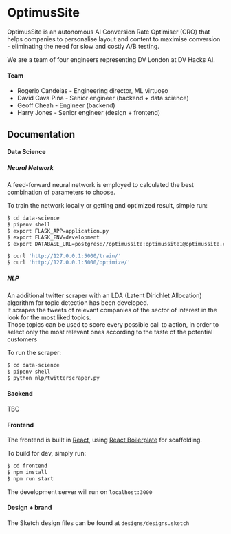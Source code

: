 # OptimusSite
OptimusSite is an autonomous AI Conversion Rate Optimiser (CRO) that helps companies to personalise layout and content to maximise conversion - eliminating the need for slow and costly A/B testing.

We are a team of four engineers representing DV London at DV Hacks AI.


#### Team
- Rogerio Candeias - Engineering director, ML virtuoso
- David Cava Piña - Senior engineer (backend + data science)
- Geoff Cheah - Engineer (backend)
- Harry Jones - Senior engineer (design + frontend)


## Documentation
#### Data Science  
##### Neural Network
A feed-forward neural network is employed to calculated the best combination of parameters to choose.  

To train the network locally or getting and optimized result, simple run:
```sh
$ cd data-science
$ pipenv shell
$ export FLASK_APP=application.py
$ export FLASK_ENV=development
$ export DATABASE_URL=postgres://optimussite:optimussite1@optimussite.cbea2zth9oyg.us-east-1.rds.amazonaws.com:8080/optimussite

$ curl 'http://127.0.0.1:5000/train/'
$ curl 'http://127.0.0.1:5000/optimize/'
```  
##### NLP
An additional twitter scraper with an LDA (Latent Dirichlet Allocation) algorithm for topic detection has been developed.  
It scrapes the tweets of relevant companies of the sector of interest in the look for the most liked topics.  
Those topics can be used to score every possible call to action, in order to select only the most relevant ones according to the taste of the potential customers

To run the scraper:
```sh
$ cd data-science
$ pipenv shell
$ python nlp/twitterscraper.py
```

#### Backend
TBC


#### Frontend
The frontend is built in [React](https://reactjs.org/), using [React Boilerplate](https://github.com/react-boilerplate/react-boilerplate) for scaffolding. 

To build for dev, simply run:
```sh
$ cd frontend
$ npm install
$ npm run start
```
The development server will run on `localhost:3000`


#### Design + brand
The Sketch design files can be found at `designs/designs.sketch`